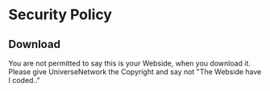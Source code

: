 # Security Policy

## Download

You are not permitted to say this is your Webside, when you download it. 
Please give UniverseNetwork the Copyright and say not "The Webside have I coded.."

